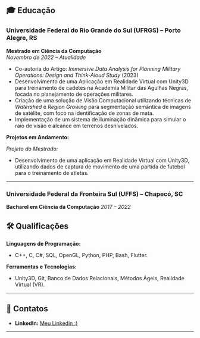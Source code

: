 ## 🎓 **Educação**

### Universidade Federal do Rio Grande do Sul (UFRGS) – Porto Alegre, RS  
**Mestrado em Ciência da Computação**  
_Novembro de 2022 – Atualidade_

- Co-autoria do Artigo: *Immersive Data Analysis for Planning Military Operations: Design and Think-Aloud Study* (2023)
- Desenvolvimento de uma Aplicação em Realidade Virtual com Unity3D para treinamento de cadetes na Academia Militar das Agulhas Negras, focada no planejamento de operações militares.
- Criação de uma solução de Visão Computacional utilizando técnicas de *Watershed* e *Region Growing* para segmentação semântica de imagens de satélite, com foco na identificação de zonas de mata.
- Implementação de um sistema de iluminação dinâmica para simular o raio de visão e alcance em terrenos desnivelados.
  
**Projetos em Andamento:**

*Projeto do Mestrado:*
- Desenvolvimento de uma aplicação em Realidade Virtual com Unity3D, utilizando dados de captura de movimento de uma partida de futebol para o treinamento de atletas.

---

### Universidade Federal da Fronteira Sul (UFFS) – Chapecó, SC  
**Bacharel em Ciência da Computação**  _2017 – 2022_

## 🛠 **Qualificações**

**Linguagens de Programação:**
- C++, C, C#, SQL, OpenGL, Python, PHP, Bash, Flutter.

**Ferramentas e Tecnologias:**
- Unity3D, Git, Banco de Dados Relacionais, Métodos Ágeis, Realidade Virtual (VR).

---

## 📧 **Contatos**

- **LinkedIn:** [Meu Linkedin :)](https://www.linkedin.com/in/otávio-secco-600836155)

---
